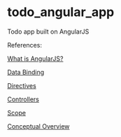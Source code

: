 # todo_angular_app
Todo app built on AngularJS

References:

[What is AngularJS?](https://docs.angularjs.org/guide/introduction)

[Data Binding](https://docs.angularjs.org/guide/databinding)

[Directives](https://docs.angularjs.org/guide/directive)

[Controllers](https://docs.angularjs.org/guide/controller)

[Scope](https://docs.angularjs.org/guide/scope)

[Conceptual Overview](https://docs.angularjs.org/guide/concepts)
